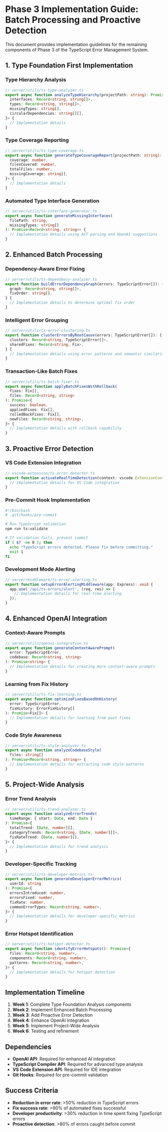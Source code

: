 # Phase 3 Implementation Guide: Batch Processing and Proactive Detection

This document provides implementation guidelines for the remaining components of Phase 3 of the TypeScript Error Management System.

## 1. Type Foundation First Implementation

### Type Hierarchy Analysis

```typescript
// server/utils/ts-type-analyzer.ts
export async function analyzeTypeHierarchy(projectPath: string): Promise<{
  interfaces: Record<string, string[]>,
  types: Record<string, string[]>,
  missingTypes: string[],
  circularDependencies: string[][],
}> {
  // Implementation details
}
```

### Type Coverage Reporting

```typescript
// server/utils/ts-type-coverage.ts
export async function generateTypeCoverageReport(projectPath: string): Promise<{
  coverage: number,
  filesCovered: number,
  totalFiles: number,
  missingCoverage: string[],
}> {
  // Implementation details
}
```

### Automated Type Interface Generation

```typescript
// server/utils/ts-interface-generator.ts
export async function generateMissingInterfaces(
  filePath: string, 
  missingTypes: string[]
): Promise<Record<string, string>> {
  // Implementation details using AST parsing and OpenAI suggestions
}
```

## 2. Enhanced Batch Processing

### Dependency-Aware Error Fixing

```typescript
// server/utils/ts-dependency-analyzer.ts
export function buildErrorDependencyGraph(errors: TypeScriptError[]): {
  graph: Record<string, string[]>,
  fixOrder: string[],
} {
  // Implementation details to determine optimal fix order
}
```

### Intelligent Error Grouping

```typescript
// server/utils/ts-error-clustering.ts
export function clusterErrorsByRootCause(errors: TypeScriptError[]): {
  clusters: Record<string, TypeScriptError[]>,
  sharedFixes: Record<string, Fix>,
} {
  // Implementation details using error patterns and semantic similarity
}
```

### Transaction-Like Batch Fixes

```typescript
// server/utils/ts-batch-fixer.ts
export async function applyBatchFixesWithRollback(
  fixes: Fix[], 
  files: Record<string, string>
): Promise<{
  success: boolean,
  appliedFixes: Fix[],
  rolledBackFixes: Fix[],
  newFiles: Record<string, string>,
}> {
  // Implementation details with rollback capability
}
```

## 3. Proactive Error Detection

### VS Code Extension Integration

```typescript
// vscode-extension/ts-error-detector.ts
export function activateRealTimeDetection(context: vscode.ExtensionContext): void {
  // Implementation details for VS Code integration
}
```

### Pre-Commit Hook Implementation

```bash
#!/bin/bash
# .git/hooks/pre-commit

# Run TypeScript validation
npm run ts:validate

# If validation fails, prevent commit
if [ $? -ne 0 ]; then
  echo "TypeScript errors detected. Please fix before committing."
  exit 1
fi
```

### Development Mode Alerting

```typescript
// server/middleware/ts-error-alerting.ts
export function setupErrorAlertingMiddleware(app: Express): void {
  app.use('/api/ts-errors/alert', (req, res) => {
    // Implementation details for real-time alerting
  });
}
```

## 4. Enhanced OpenAI Integration

### Context-Aware Prompts

```typescript
// server/utils/openai-integration.ts
export async function generateContextAwarePrompt(
  error: TypeScriptError,
  codebase: Record<string, string>
): Promise<string> {
  // Implementation details for creating more context-aware prompts
}
```

### Learning from Fix History

```typescript
// server/utils/ts-fix-learning.ts
export async function optimizeFixesBasedOnHistory(
  error: TypeScriptError,
  fixHistory: ErrorFixHistory[]
): Promise<Fix[]> {
  // Implementation details for learning from past fixes
}
```

### Code Style Awareness

```typescript
// server/utils/ts-style-analyzer.ts
export async function analyzeCodebaseStyle(
  files: string[]
): Promise<Record<string, string>> {
  // Implementation details for extracting code style patterns
}
```

## 5. Project-Wide Analysis

### Error Trend Analysis

```typescript
// server/utils/ts-trend-analyzer.ts
export async function analyzeErrorTrends(
  timeRange: { start: Date, end: Date }
): Promise<{
  totalTrend: [Date, number][],
  categoryTrends: Record<string, [Date, number][]>,
  fixRateTrend: [Date, number][],
}> {
  // Implementation details for trend analysis
}
```

### Developer-Specific Tracking

```typescript
// server/utils/ts-developer-metrics.ts
export async function generateDeveloperErrorMetrics(
  userId: string
): Promise<{
  errorsIntroduced: number,
  errorsFixed: number,
  fixRate: number,
  commonErrorTypes: Record<string, number>,
}> {
  // Implementation details for developer-specific metrics
}
```

### Error Hotspot Identification

```typescript
// server/utils/ts-hotspot-detector.ts
export async function identifyErrorHotspots(): Promise<{
  files: Record<string, number>,
  components: Record<string, number>,
  patterns: Record<string, number>,
}> {
  // Implementation details for hotspot detection
}
```

## Implementation Timeline

1. **Week 1**: Complete Type Foundation Analysis components
2. **Week 2**: Implement Enhanced Batch Processing
3. **Week 3**: Add Proactive Error Detection
4. **Week 4**: Enhance OpenAI Integration
5. **Week 5**: Implement Project-Wide Analysis
6. **Week 6**: Testing and refinement

## Dependencies

- **OpenAI API**: Required for enhanced AI integration
- **TypeScript Compiler API**: Required for advanced type analysis
- **VS Code Extension API**: Required for IDE integration
- **Git Hooks**: Required for pre-commit validation

## Success Criteria

- **Reduction in error rate**: >50% reduction in TypeScript errors
- **Fix success rate**: >90% of automated fixes successful
- **Developer productivity**: >30% reduction in time spent fixing TypeScript errors
- **Proactive detection**: >80% of errors caught before commit